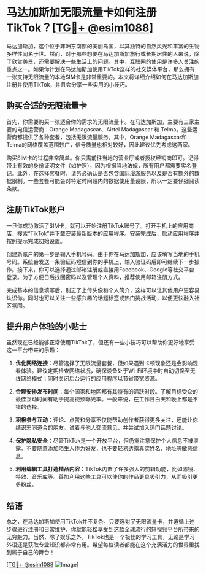 # 马达加斯加无限流量卡如何注册TikTok？[[TG💪+ @esim1088](https://t.me/s/esim1088)]

马达加斯加，这个位于非洲东南部的美丽岛国，以其独特的自然风光和丰富的生物多样性闻名于世。然而，对于那些想要在马达加斯加旅行或长期居住的人来说，除了欣赏美景，还需要解决一些生活上的问题。其中，互联网的使用是许多人关注的重点之一。如果你计划在马达加斯加使用TikTok这样的社交媒体平台，那么拥有一张支持无限流量的本地SIM卡是非常重要的。本文将详细介绍如何在马达加斯加注册并使用TikTok，并且会分享一些实用的小技巧。

## 购买合适的无限流量卡

首先，你需要购买一张适合你的需求的无限流量卡。在马达加斯加，主要有三家主要的电信运营商：Orange Madagascar、Airtel Madagascar 和 Telma。这些运营商都提供了各种套餐，包括无限流量服务。其中，Orange Madagascar和Telma的网络覆盖范围较广，信号质量也相对较好，因此建议优先考虑这两家。

购买SIM卡的过程非常简单。你只需前往当地的营业厅或者授权经销商即可。记得带上有效的身份证明文件（如护照），因为根据当地法规，所有用户都需要实名登记。此外，在选择套餐时，请务必确认是否包含国际漫游服务以及是否有额外的数据限制。一些套餐可能会对特定时间段内的数据使用量设限，所以一定要仔细阅读条款。

## 注册TikTok账户

一旦你成功激活了SIM卡，就可以开始注册TikTok账号了。打开手机上的应用商店，搜索“TikTok”并下载安装最新版本的应用程序。安装完成后，启动应用程序并按照提示完成初始设置。

创建新账户的第一步是输入手机号码。由于你在马达加斯加，应该填写当地的手机号码。系统会发送一条验证码短信到你的手机上，输入验证码后即可继续下一步操作。接下来，你可以选择通过邮箱注册或直接用Facebook、Google等社交平台登录。为了方便日后找回密码以及管理个人资料，推荐使用邮箱注册方式。

完成基本的信息填写后，别忘了上传头像和个人简介，这样可以让其他用户更容易认识你。同时也可以关注一些感兴趣的话题标签或热门挑战活动，以便更快融入社区氛围。

## 提升用户体验的小贴士

虽然现在已经能够正常使用TikTok了，但还有一些小技巧可以帮助你更好地享受这一平台带来的乐趣：

1. **优化网络连接**：尽管选择了无限流量套餐，但如果遇到卡顿现象还是会影响观看体验。建议定期检查网络状况，确保设备处于Wi-Fi环境中时自动切换至无线网络模式；同时关闭后台运行的应用程序以节省带宽资源。
   
2. **合理安排发布时间**：每个国家和地区都有其特有的活跃时段。了解目标受众的最佳互动时间有助于提高视频曝光率。一般来说，在工作日白天和晚上都是不错的选择。

3. **积极参与互动**：评论、点赞和分享不仅能帮助创作者获得更多关注，还能让你结识志同道合的朋友。试着与他人交流意见，并尝试加入热门话题讨论。

4. **保护隐私安全**：尽管TikTok是一个开放平台，但仍需注意保护个人信息不被泄露。不要随意添加陌生人作为好友，也不要轻易透露真实姓名、地址等敏感信息。

5. **利用编辑工具打造精品内容**：TikTok内置了许多强大的剪辑功能，比如滤镜、特效、音乐库等。善加利用这些工具可以使你的作品更具吸引力，从而吸引更多粉丝。

## 结语

总之，在马达加斯加使用TikTok并不复杂。只要选对了无限流量卡，并遵循上述步骤进行注册和日常维护，你就能轻松享受到这款全球流行的短视频平台所带来的无穷魅力。当然，除了娱乐之外，TikTok也是一个极佳的学习工具，无论是学习外语还是获取专业知识都非常有用。希望每位读者都能在这个充满活力的世界里找到属于自己的舞台！

[[TG💪+ @esim1088](https://t.me/s/esim1088) ![Image](https://i.postimg.cc/4NQfJmqS/Snipaste-2025-05-13-00-14-12.png)]